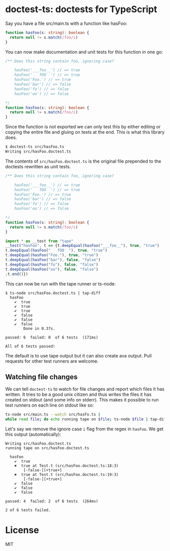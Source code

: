 # doctest-ts: doctests for TypeScript

Say you have a file src/main.ts with a function like hasFoo:

```typescript
function hasFoo(s: string): boolean {
  return null != s.match(/foo/i)
}
```

You can now make documentation and unit tests for this function in one go:

```typescript
/** Does this string contain foo, ignoring case?

    hasFoo('___foo__') // => true
    hasFoo('   fOO  ') // => true
    hasFoo('Foo.') // => true
    hasFoo('bar') // => false
    hasFoo('fo') // => false
    hasFoo('oo') // => false

*/
function hasFoo(s: string): boolean {
  return null != s.match(/foo/i)
}
```

Since the function is not exported we can only test this by either editing  or copying the entire file and gluing on tests at the end.
This is what this library does.

```sh
$ doctest-ts src/hasFoo.ts
Writing src/hasFoo.doctest.ts
```

The contents of `src/hasFoo.doctest.ts` is the original file prepended to the doctests rewritten as unit tests.

```typescript
/** Does this string contain foo, ignoring case?

    hasFoo('___foo__') // => true
    hasFoo('   fOO  ') // => true
    hasFoo('Foo.') // => true
    hasFoo('bar') // => false
    hasFoo('fo') // => false
    hasFoo('oo') // => false

*/
function hasFoo(s: string): boolean {
  return null != s.match(/foo/i)
}

import * as __test from "tape"
__test("hasFoo", t => {t.deepEqual(hasFoo("___foo__"), true, "true")
t.deepEqual(hasFoo("   fOO  "), true, "true")
t.deepEqual(hasFoo("Foo."), true, "true")
t.deepEqual(hasFoo("bar"), false, "false")
t.deepEqual(hasFoo("fo"), false, "false")
t.deepEqual(hasFoo("oo"), false, "false")
;t.end()})
```

This can now be run with the tape runner or ts-node:

```
$ ts-node src/hasFoo.doctest.ts | tap-diff
  hasFoo
    ✔  true
    ✔  true
    ✔  true
    ✔  false
    ✔  false
    ✔  false
        Done in 0.37s.

passed: 6  failed: 0  of 6 tests  (171ms)

All of 6 tests passed!
```

The default is to use tape output but it can also create ava output. Pull requests for other test runners are welcome.

## Watching file changes

We can tell `doctest-ts` to watch for file changes and report which files it has written.
It tries to be a good unix citizen and thus writes the files it has created on stdout (and some info on stderr).
This makes it possible to run test runners on each line on stdout like so:

```sh
ts-node src/main.ts --watch src/hasFo.ts |
while read file; do echo running tape on $file; ts-node $file | tap-diff; done
```

Let's say we remove the ignore case `i` flag from the regex in `hasFoo`. We get this output (automatically):
```
Writing src/hasFoo.doctest.ts
running tape on src/hasFoo.doctest.ts

  hasFoo
    ✔  true
    ✖  true at Test.t (src/hasFoo.doctest.ts:18:3)
        [-false-][+true+]
    ✖  true at Test.t (src/hasFoo.doctest.ts:19:3)
        [-false-][+true+]
    ✔  false
    ✔  false
    ✔  false

passed: 4  failed: 2  of 6 tests  (264ms)

2 of 6 tests failed.
```

# License

MIT
